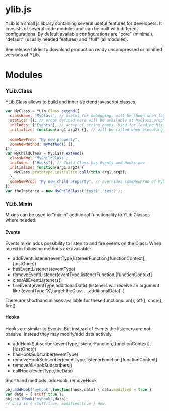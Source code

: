 # ylib.js
YLib is a small js library containing several useful features for developers. 
It consists of several code modules and can be built with different configurations.
By default available configurations are "core" (minimal), "default" (usually needed features) and "full" (all modules).

See release folder to download production ready uncompressed or minified versions of YLib.

# Modules

### YLib.Class
YLib.Class allows to build and inherit/extend javascript classes.

```javascript
var MyClass = YLib.Class.extend({
  className: 'MyClass', // useful for debugging, will be shown when logging MyClass / new MyClass().
  statics: {}, // props defined here will be available at MyClass.propName
  includes: ["Events"], // array of string names. Used for loading Mixins from YLib.Mixins[name].
  initialize: function(arg1,arg2) {}, // will be called when executing new MyClass(arg1,arg2).
  
  someNewProp: "My new property",
  someNewMethod: myMethod() {},
});
var MyChildClass = MyClass.extend({
  className: 'MyChildClass',
  includes: ["Hooks"], // Child Class has Events and Hooks now
  initialize: function(arg1,arg2) {
    MyClass.prototype.initialize.call(this,arg1,arg2);
  }, 
  someNewProp: "My new child property", // overrides someNewProp of MyClass
});
var theInstance = new MyChildClass('test1','test2');
```

### YLib.Mixin
Mixins can be used to "mix in" additional functionality to YLib.Classes where needed.

#### Events
Events mixin adds possibility to listen to and fire events on the Class.
When mixed in following methods are available:
* addEventListener(eventType,listenerFunction,[functionContext],[justOnce])
* hasEventListeners(eventType)
* removeEventListener(eventType,listenerFunction,[functionContext]
* clearAllEventListeners()
* fireEvent(eventType,additionalData) (listeners will receive an argument like {eventType:'X',target:theClass,...additionalData}. )

There are shorthand aliases available for these functions: on(), off(), once(), fire().

#### Hooks
Hooks are similar to Events. But instead of Events the listeners are not passive.
Instead they may modify/add data actively.
* addHookSubscriber(eventType,listenerFunction,[functionContext],[justOnce])
* hasHookSubscriber(eventType)
* removeHookSubscriber(eventType,listenerFunction,[functionContext]
* removeAllHookSubscribers()
* callHook(eventType,theData)

Shorthand methods: addHook, removeHook

```javascript
obj.addHook('myhook',function(hook,data) { data.modified = true }
var data = { stuff:true };
obj.callHook('myhook',data);
// data is { stuff:true, modified:true } now.
```
